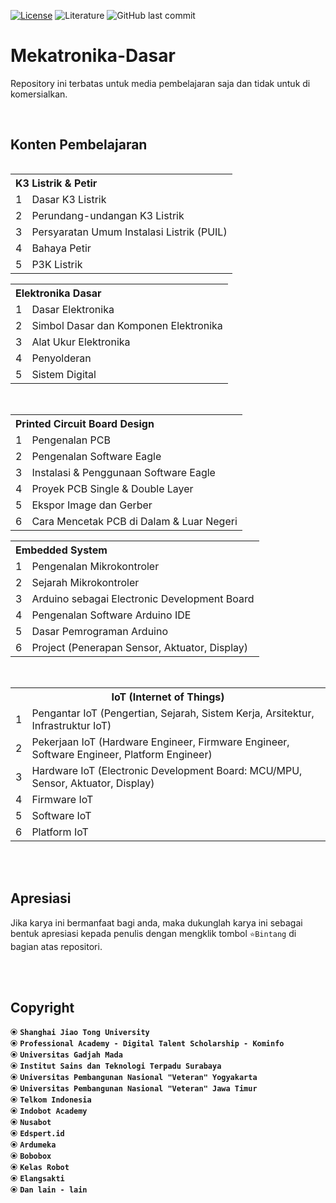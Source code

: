 [![License](https://img.shields.io/badge/License-BSD%203--Clause-blue.svg?logo=github&color=%23F7DF1E)](https://opensource.org/licenses/BSD-3-Clause)
![Literature](https://img.shields.io/badge/Literature-Basic%20Mechatronics-light.svg?style=flat&logo=espressif&logoColor=white&color=%23F7DF1E)
![GitHub last commit](https://img.shields.io/github/last-commit/devancakra/Mekatronika-Dasar)

# Mekatronika-Dasar
Repository ini terbatas untuk media pembelajaran saja dan tidak untuk di komersialkan.

<br>

## Konten Pembelajaran

<div id="content-1" align="center">
<table align="left">
<tr>
<th colspan="2" align="left">K3 Listrik & Petir</th>
</tr>
<tr>
<td>1</td>
<td>Dasar K3 Listrik</td>
</tr>
<tr>
<td>2</td>
<td>Perundang-undangan K3 Listrik</td>
</tr>
<tr>
<td>3</td>
<td>Persyaratan Umum Instalasi Listrik (PUIL)</td>
</tr>
<tr>
<td>4</td>
<td>Bahaya Petir</td>
</tr>
<tr>
<td>5</td>
<td>P3K Listrik</td>
</tr>
</table>
  
<table>
<tr>
<th colspan="2" align="left">Elektronika Dasar</th>
</tr>
<tr>
<td>1</td>
<td>Dasar Elektronika</td>
</tr>
<tr>
<td>2</td>
<td>Simbol Dasar dan Komponen Elektronika</td>
</tr>
<tr>
<td>3</td>
<td>Alat Ukur Elektronika</td>
</tr>
<tr>
<td>4</td>
<td>Penyolderan</td>
</tr>
<tr>
<td>5</td>
<td>Sistem Digital</td>
</tr>
</table>
</div>

<br>

<div id="content-2" align="center">
<table align="left">
<tr>
<th colspan="2" align="left">Printed Circuit Board Design</th>
</tr>
<tr>
<td>1</td>
<td>Pengenalan PCB</td>
</tr>
<tr>
<td>2</td>
<td>Pengenalan Software Eagle</td>
</tr>
<tr>
<td>3</td>
<td>Instalasi & Penggunaan Software Eagle</td>
</tr>
<tr>
<td>4</td>
<td>Proyek PCB Single & Double Layer</td>
</tr>
<tr>
<td>5</td>
<td>Ekspor Image dan Gerber</td>
</tr>
<tr>
<td>6</td>
<td>Cara Mencetak PCB di Dalam & Luar Negeri</td>
</tr>
</table>
  
<table>
<tr>
<th colspan="2" align="left">Embedded System</th>
</tr>
<tr>
<td>1</td>
<td>Pengenalan Mikrokontroler</td>
</tr>
<tr>
<td>2</td>
<td>Sejarah Mikrokontroler</td>
</tr>
<tr>
<td>3</td>
<td>Arduino sebagai Electronic Development Board</td>
</tr>
<tr>
<td>4</td>
<td>Pengenalan Software Arduino IDE</td>
</tr>
<tr>
<td>5</td>
<td>Dasar Pemrograman Arduino</td>
</tr>
<tr>
<td rowspan="2">6</td>
<td rowspan="1">Project (Penerapan Sensor, Aktuator, Display)</td>
</tr>
</table>
</div>

<br>

<table>
<tr>
<th colspan="2">IoT (Internet of Things)</th>
</tr>
<tr>
<td>1</td>
<td>Pengantar IoT (Pengertian, Sejarah, Sistem Kerja, Arsitektur, Infrastruktur IoT)</td>
</tr>
<tr>
<td>2</td>
<td>Pekerjaan IoT (Hardware Engineer, Firmware Engineer, Software Engineer, Platform Engineer)</td>
</tr>
<tr>
<td>3</td>
<td>Hardware IoT (Electronic Development Board: MCU/MPU, Sensor, Aktuator, Display)</td>
</tr>
<tr>
<td>4</td>
<td>Firmware IoT</td>
</tr>
<tr>
<td>5</td>
<td>Software IoT</td>
</tr>
<tr>
<td>6</td>
<td>Platform IoT</td>
</tr>
</table>

<br><br>

## Apresiasi
Jika karya ini bermanfaat bagi anda, maka dukunglah karya ini sebagai bentuk apresiasi kepada penulis dengan mengklik tombol ``` ⭐Bintang ``` di bagian atas repositori.

<br><br>

## Copyright
⦿ <strong>``` Shanghai Jiao Tong University ```</strong><br>
⦿ <strong>``` Professional Academy - Digital Talent Scholarship - Kominfo ```</strong><br>
⦿ <strong>``` Universitas Gadjah Mada ```</strong><br>
⦿ <strong>``` Institut Sains dan Teknologi Terpadu Surabaya ```</strong><br>
⦿ <strong>``` Universitas Pembangunan Nasional "Veteran" Yogyakarta ```</strong><br>
⦿ <strong>``` Universitas Pembangunan Nasional "Veteran" Jawa Timur ```</strong><br>
⦿ <strong>``` Telkom Indonesia ```</strong><br>
⦿ <strong>``` Indobot Academy ```</strong><br>
⦿ <strong>``` Nusabot ```</strong><br>
⦿ <strong>``` Edspert.id ```</strong><br>
⦿ <strong>``` Ardumeka ```</strong><br>
⦿ <strong>``` Bobobox ```</strong><br>
⦿ <strong>``` Kelas Robot ```</strong><br>
⦿ <strong>``` Elangsakti ```</strong><br>
⦿ <strong>``` Dan lain - lain ```</strong><br>
